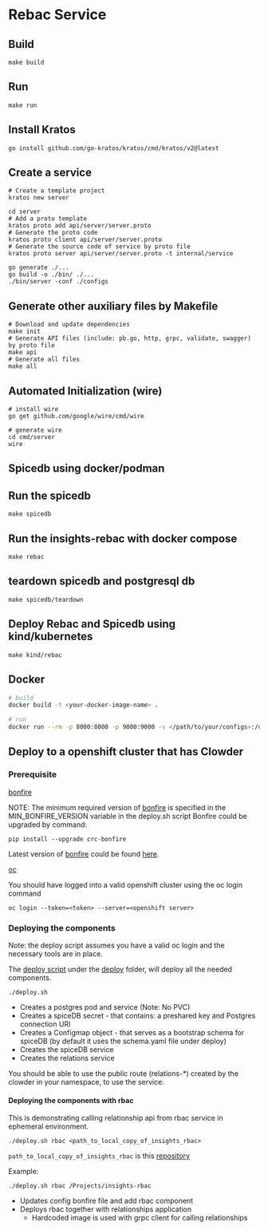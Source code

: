 # Rebac Service

## Build
`make build`

## Run
`make run`

## Install Kratos
```
go install github.com/go-kratos/kratos/cmd/kratos/v2@latest
```
## Create a service
```
# Create a template project
kratos new server

cd server
# Add a proto template
kratos proto add api/server/server.proto
# Generate the proto code
kratos proto client api/server/server.proto
# Generate the source code of service by proto file
kratos proto server api/server/server.proto -t internal/service

go generate ./...
go build -o ./bin/ ./...
./bin/server -conf ./configs
```
## Generate other auxiliary files by Makefile
```
# Download and update dependencies
make init
# Generate API files (include: pb.go, http, grpc, validate, swagger) by proto file
make api
# Generate all files
make all
```
## Automated Initialization (wire)
```
# install wire
go get github.com/google/wire/cmd/wire

# generate wire
cd cmd/server
wire
```

## Spicedb using docker/podman

## Run the spicedb
`make spicedb`

## Run the insights-rebac with docker compose
`make rebac`

## teardown spicedb and postgresql db
`make spicedb/teardown`

## Deploy Rebac and Spicedb using kind/kubernetes
`make kind/rebac`

## Docker
```bash
# build
docker build -t <your-docker-image-name> .

# run
docker run --rm -p 8000:8000 -p 9000:9000 -v </path/to/your/configs>:/data/conf <your-docker-image-name>
```

## Deploy to a openshift cluster that has Clowder

### Prerequisite 
[bonfire](https://github.com/RedHatInsights/bonfire)

NOTE: The minimum required version of [bonfire](https://github.com/RedHatInsights/bonfire)
is specified in the MIN_BONFIRE_VERSION variable in the deploy.sh script
Bonfire could be upgraded by command:
```asciidoc
pip install --upgrade crc-bonfire
```
Latest version of [bonfire](https://github.com/RedHatInsights/bonfire) could be found [here](https://github.com/RedHatInsights/bonfire/releases).


[oc](https://docs.openshift.com/container-platform/4.8/cli_reference/openshift_cli/getting-started-cli.html) 

You should have logged into a valid openshift cluster using the oc login command

`oc login --token=<token> --server=<openshift server>`

### Deploying the components

Note: the deploy script assumes you have a valid oc login and the necessary tools are in place.

The [deploy script](deploy/deploy.sh) under the [deploy](deploy) folder, will deploy all the needed components.

`./deploy.sh`

- Creates a postgres pod and service (Note: No PVC)
- Creates a spiceDB secret - that contains: a preshared key and Postgres connection URI
- Creates a Configmap object  - that serves as a bootstrap schema for spiceDB (by default it uses the schema.yaml file under deploy)
- Creates the spiceDB service
- Creates the relations service

You should be able to use the public route (relations-*) created by the clowder in your namespace, to use the service.

#### Deploying the components with rbac

This is demonstrating calling relationship api from rbac service in ephemeral environment.

```
./deploy.sh rbac <path_to_local_copy_of_insights_rbac>
```

`path_to_local_copy_of_insights_rbac` is this [repository](https://github.com/RedHatInsights/insights-rbac)

Example:
```
./deploy.sh rbac /Projects/insights-rbac
```

- Updates config bonfire file and add rbac component
- Deploys rbac together with relationships application
  - Hardcoded image is used with grpc client for calling relationships